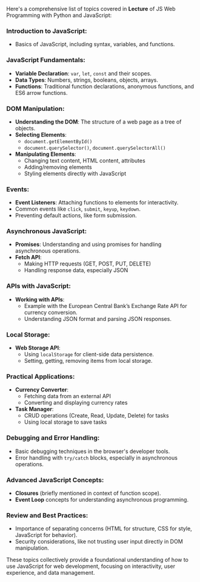 Here's a comprehensive list of topics covered in **Lecture** of JS Web Programming with Python and JavaScript:

### Introduction to JavaScript:
- Basics of JavaScript, including syntax, variables, and functions.

### JavaScript Fundamentals:
- **Variable Declaration**: `var`, `let`, `const` and their scopes.
- **Data Types**: Numbers, strings, booleans, objects, arrays.
- **Functions**: Traditional function declarations, anonymous functions, and ES6 arrow functions.

### DOM Manipulation:
- **Understanding the DOM**: The structure of a web page as a tree of objects.
- **Selecting Elements**:
  - `document.getElementById()`
  - `document.querySelector()`, `document.querySelectorAll()`
- **Manipulating Elements**:
  - Changing text content, HTML content, attributes
  - Adding/removing elements
  - Styling elements directly with JavaScript

### Events:
- **Event Listeners**: Attaching functions to elements for interactivity.
- Common events like `click`, `submit`, `keyup`, `keydown`.
- Preventing default actions, like form submission.

### Asynchronous JavaScript:
- **Promises**: Understanding and using promises for handling asynchronous operations.
- **Fetch API**: 
  - Making HTTP requests (GET, POST, PUT, DELETE)
  - Handling response data, especially JSON

### APIs with JavaScript:
- **Working with APIs**: 
  - Example with the European Central Bank’s Exchange Rate API for currency conversion.
  - Understanding JSON format and parsing JSON responses.

### Local Storage:
- **Web Storage API**: 
  - Using `localStorage` for client-side data persistence.
  - Setting, getting, removing items from local storage.

### Practical Applications:
- **Currency Converter**: 
  - Fetching data from an external API
  - Converting and displaying currency rates
- **Task Manager**: 
  - CRUD operations (Create, Read, Update, Delete) for tasks
  - Using local storage to save tasks

### Debugging and Error Handling:
- Basic debugging techniques in the browser's developer tools.
- Error handling with `try/catch` blocks, especially in asynchronous operations.

### Advanced JavaScript Concepts:
- **Closures** (briefly mentioned in context of function scope).
- **Event Loop** concepts for understanding asynchronous programming.

### Review and Best Practices:
- Importance of separating concerns (HTML for structure, CSS for style, JavaScript for behavior).
- Security considerations, like not trusting user input directly in DOM manipulation.

These topics collectively provide a foundational understanding of how to use JavaScript for web development, focusing on interactivity, user experience, and data management.
